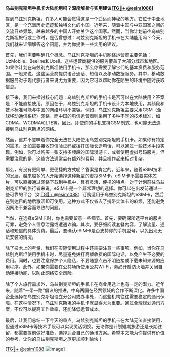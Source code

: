 **乌兹别克斯坦手机卡大陆能用吗？深度解析与实用建议[[TG💪+ @esim1088](https://t.me/s/esim1088)]**

提到乌兹别克斯坦，许多人可能会觉得这是一个遥远而神秘的地方。它位于中亚地区，是一个充满历史遗迹和独特文化的小国。近年来，随着中国与中亚国家之间的交流日益频繁，越来越多的中国人开始关注这个国家。然而，当你计划前往乌兹别克斯坦旅行或工作时，是否曾想过：乌兹别克斯坦的手机卡在大陆能用吗？今天，我们就来详细解答这个问题，并为你提供一些实用的建议。

首先，我们需要明确几个概念。乌兹别克斯坦的手机网络运营商主要包括：UzMobile、Beeline和Ucell。这些运营商提供的服务覆盖了大部分城市和地区。如果你计划在乌兹别克斯坦使用手机卡，那么你需要了解它们的基本资费和服务范围。一般来说，这些运营商提供语音通话、短信以及移动数据服务。其中，移动数据服务对于现代旅行者来说尤为重要，因为它可以帮助你在陌生的环境中随时获取信息。

接下来，我们来探讨核心问题：乌兹别克斯坦的手机卡是否可以在大陆使用？答案是：不能直接使用。原因在于，乌兹别克斯坦的手机卡设计为本地使用，其频段和技术标准可能与中国的网络环境不兼容。例如，乌兹别克斯坦主要采用GSM（全球移动通信系统）网络，而中国的电信运营商则采用了多种不同的技术标准，如CDMA、WCDMA和LTE等。因此，即使你的手机支持GSM制式，也可能无法连接到乌兹别克斯坦的网络。

然而，这并不意味着你完全无法在大陆使用乌兹别克斯坦的手机卡。如果你有特定的需求，比如需要接收短信验证码或拨打国际长途电话，可以通过一些技术手段实现。例如，你可以购买一张支持多频段的国际漫游卡，或者使用虚拟号码服务。但需要注意的是，这些方法通常会有额外的费用，并且操作起来相对复杂。

那么，有没有更简单、更便捷的方式呢？答案是肯定的。近年来，随着eSIM技术的发展，越来越多的人开始选择这种新型的虚拟SIM卡。eSIM卡不需要实体芯片，可以直接通过网络下载到手机中，具有灵活、便携的特点。对于计划前往乌兹别克斯坦的旅行者来说，eSIM卡是一个非常理想的选择。你可以在出发前通过一些可靠的平台（如[TG💪+ @esim1088](https://t.me/s/esim1088)）订购适用于乌兹别克斯坦的eSIM卡，然后在到达目的地后激活即可使用。这种方式不仅省去了携带实体卡的麻烦，还能避免因网络不兼容而导致的问题。

当然，在选择eSIM卡时，你也需要留意一些细节。首先，要确保所选平台的服务可靠，避免个人信息泄露或遭遇诈骗。其次，要仔细阅读套餐内容，了解流量、通话和短信的具体资费。最后，要确认eSIM卡是否支持你的手机型号，以免出现无法安装的情况。

除了技术上的考量，我们在实际使用过程中还需要注意一些事项。例如，当你在乌兹别克斯坦使用手机卡时，尽量避免拨打高额收费的国际电话，以免产生不必要的费用。同时，也要注意保护个人隐私，不要随意点击不明链接或下载未知来源的应用程序。此外，如果你需要在公共场所使用公共Wi-Fi，务必开启防火墙并关闭自动连接功能，以防止网络安全风险。

除了个人旅行需求外，乌兹别克斯坦的手机卡在商业用途上也有一定的潜力。近年来，随着“一带一路”倡议的推进，中乌两国在经贸领域的合作不断深化。许多中国企业选择在乌兹别克斯坦设立分公司或办事处，而这些机构往往需要稳定的通讯保障。在这种情况下，乌兹别克斯坦的手机卡就显得尤为重要。通过合理规划通讯方案，不仅可以提高工作效率，还能降低运营成本。

最后，让我们总结一下今天的重点。乌兹别克斯坦的手机卡在大陆无法直接使用，但通过eSIM卡等技术手段可以实现灵活切换。无论你是计划短期旅游还是长期驻留，都需要提前做好准备，选择适合自己的通讯方案。希望本文能为你提供有价值的参考，让你的乌兹别克斯坦之旅更加顺利愉快！

[[TG💪+ @esim1088](https://t.me/s/esim1088) ![Image](https://i.postimg.cc/4NQfJmqS/Snipaste-2025-05-13-00-14-12.png)]